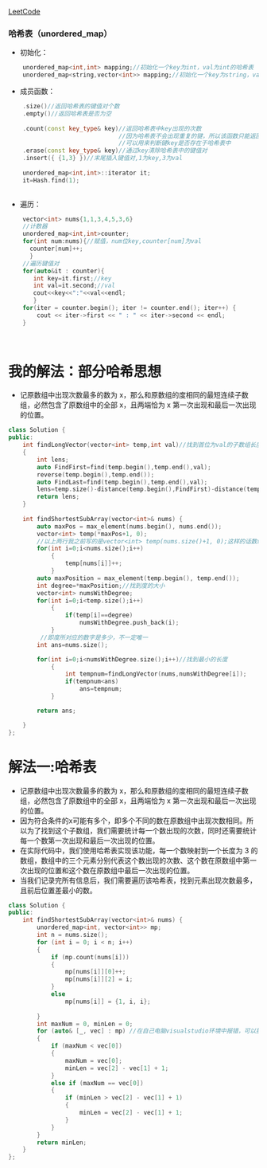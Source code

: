 [LeetCode](https://leetcode-cn.com/problems/degree-of-an-array/description/)

### 哈希表（unordered_map）
- 初始化：
```C++
    unordered_map<int,int> mapping;//初始化一个key为int，val为int的哈希表
    unordered_map<string,vector<int>> mapping;//初始化一个key为string，val为int数组的哈希表
```
- 成员函数：
```C++
    .size()//返回哈希表的键值对个数
    .empty()//返回哈希表是否为空
    
    .count(const key_type& key)//返回哈希表中key出现的次数
                               //因为哈希表不会出现重复的键，所以该函数只能返回0或1
                               //可以用来判断键key是否存在于哈希表中
    .erase(const key_type& key)//通过key清除哈希表中的键值对
    .insert({ {1,3} })//末尾插入键值对,1为key,3为val
    
    unordered_map<int,int>::iterator it;
    it=Hash.find(1);
    
```
- 遍历：
```C++
    vector<int> nums{1,1,3,4,5,3,6}
    //计数器
    unordered_map<int,int>counter;
    for(int num:nums){//赋值，num位key,counter[num]为val
      counter[num]++;
      }
    //遍历键值对
    for(auto&it : counter){
       int key=it.first;//key
       int val=it.second;//val
       cout<<key<<":"<<val<<endl;
       }
    for(iter = counter.begin(); iter != counter.end(); iter++) {
        cout << iter->first << " : " << iter->second << endl;
    }

    
```
# 我的解法：部分哈希思想
- 记原数组中出现次数最多的数为 x，那么和原数组的度相同的最短连续子数组，必然包含了原数组中的全部 x，且两端恰为 x 第一次出现和最后一次出现的位置。
```C++
class Solution {
public:
    int findLongVector(vector<int> temp,int val)//找到首位为val的子数组长度
    {
        int lens;
        auto FindFirst=find(temp.begin(),temp.end(),val);
        reverse(temp.begin(),temp.end());
        auto FindLast=find(temp.begin(),temp.end(),val);
        lens=temp.size()-distance(temp.begin(),FindFirst)-distance(temp.begin(),FindLast);
        return lens;
    }
    
    int findShortestSubArray(vector<int>& nums) {
        auto maxPos = max_element(nums.begin(), nums.end());
        vector<int> temp(*maxPos+1, 0);
        //以上两行我之前写的是vector<int> temp(nums.size()+1, 0);这样的话数组容易越界，未考虑{3,3,4}这种情况
        for(int i=0;i<nums.size();i++)
            {
                temp[nums[i]]++;
            }
        auto maxPosition = max_element(temp.begin(), temp.end());
        int degree=*maxPosition;//找到度的大小
        vector<int> numsWithDegree;
        for(int i=0;i<temp.size();i++)
            {
                if(temp[i]==degree)
                    numsWithDegree.push_back(i);
            }
         //即度所对应的数字是多少，不一定唯一
        int ans=nums.size();

        for(int i=0;i<numsWithDegree.size();i++)//找到最小的长度
            {
                int tempnum=findLongVector(nums,numsWithDegree[i]);
                if(tempnum<ans)
                    ans=tempnum;
            }

        return ans;

    }
};
```

# 解法一:哈希表
- 记原数组中出现次数最多的数为 x，那么和原数组的度相同的最短连续子数组，必然包含了原数组中的全部 x，且两端恰为 x 第一次出现和最后一次出现的位置。
- 因为符合条件的x可能有多个，即多个不同的数在原数组中出现次数相同。所以为了找到这个子数组，我们需要统计每一个数出现的次数，同时还需要统计每一个数第一次出现和最后一次出现的位置。
- 在实际代码中，我们使用哈希表实现该功能，每一个数映射到一个长度为 3 的数组，数组中的三个元素分别代表这个数出现的次数、这个数在原数组中第一次出现的位置和这个数在原数组中最后一次出现的位置。
- 当我们记录完所有信息后，我们需要遍历该哈希表，找到元素出现次数最多，且前后位置差最小的数。


```c++
class Solution {
public:
    int findShortestSubArray(vector<int>& nums) {
        unordered_map<int, vector<int>> mp;
        int n = nums.size();
        for (int i = 0; i < n; i++) 
        {
            if (mp.count(nums[i])) 
            {
                mp[nums[i]][0]++;
                mp[nums[i]][2] = i;
            } 
            else 
                mp[nums[i]] = {1, i, i};
            
        }
        int maxNum = 0, minLen = 0;
        for (auto& [_, vec] : mp) //在自己电脑visualstudio环境中报错，可以换成迭代器，it.first,it.second[]
        {
            if (maxNum < vec[0]) 
            {
                maxNum = vec[0];
                minLen = vec[2] - vec[1] + 1;
            } 
            else if (maxNum == vec[0]) 
            {
                if (minLen > vec[2] - vec[1] + 1) 
                {
                    minLen = vec[2] - vec[1] + 1;
                }
            }
        }
        return minLen;
    }
};


```

